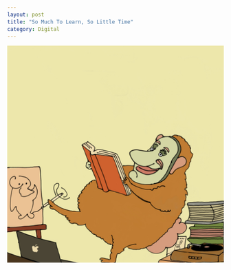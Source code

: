 ```yaml
---
layout: post
title: "So Much To Learn, So Little Time"
category: Digital
---
```

![So Much To Learn, So Little Time](/images/up/art/digital/somuchtolearn.jpeg)
